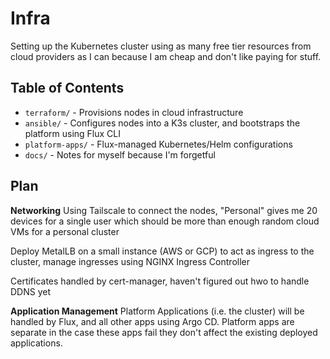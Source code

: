 # Infra
Setting up the Kubernetes cluster using as many free tier resources from cloud providers as I can because I am cheap and don't like paying for stuff.

## Table of Contents
* `terraform/` - Provisions nodes in cloud infrastructure
* `ansible/` - Configures nodes into a K3s cluster, and bootstraps the platform using Flux CLI
* `platform-apps/` - Flux-managed Kubernetes/Helm configurations
* `docs/` - Notes for myself because I'm forgetful


## Plan
**Networking**
Using Tailscale to connect the nodes, "Personal" gives me 20 devices for a single user
which should be more than enough random cloud VMs for a personal cluster

Deploy MetalLB on a small instance (AWS or GCP) to act as ingress to the cluster, manage
ingresses using NGINX Ingress Controller

Certificates handled by cert-manager, haven't figured out hwo to handle DDNS yet

**Application Management**
Platform Applications (i.e. the cluster) will be handled by Flux, and all other apps using
Argo CD. Platform apps are separate in the case these apps fail they don't affect the
existing deployed applications.